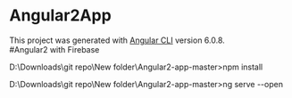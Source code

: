 # Angular2App

This project was generated with [Angular CLI](https://github.com/angular/angular-cli) version 6.0.8.
<br/>
#Angular2 with Firebase


D:\Downloads\git repo\New folder\Angular2-app-master>npm install

D:\Downloads\git repo\New folder\Angular2-app-master>ng serve --open
